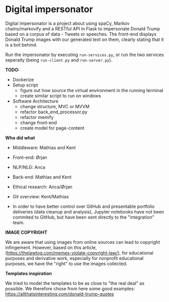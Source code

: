 # Digital impersonator

Digital impersonator is a project about using spaCy, Markov chains/markovify and a RESTful API in Flask to impersonate Donald Trump based on a corpus of data - Tweets or speeches. The front-end displays Donald Trump images with our generated text on them, clearly stating that it is a bot behind. 

Run the impersonator by executing `run-services.py`, or run the two services seperatly (being `run-client.py` and `run-server.py`).

**TODO:**
* Dockerize
* Setup script
    * figure out how source the virtual environment in the running terminal
    * create similar script to run on windows
* Software Architecture
    * change structure, MVC or MVVM
    * refactor back\_end\_processor.py
    * refactor memify
    * change front-end
    * create model for page-content

**Who did what**

* Middleware: Mathias and Kent
* Front-end: Ørjan
* NLP/NLG: Anca
* Back-end: Mathias and Kent
* Ethical research: Anca/Ørjan
* Git overview: Kent/Mathias

* In order to have better control over GitHub and presentable portfolio deliveries (data cleanup and analysis), Jupyter notebooks have not been commited to GitHub, but have been sent directly to the "integration" team. 

**IMAGE COPYRIGHT** 

We are aware that using images from online sources can lead to copyright infingement. However, based on this article, (https://thelawtog.com/memes-violate-copyright-law/), for educational purposes and derivative work, especially for nonprofit educational purposes, we have the "right" to use the images collected. 

**Templates inspiration**

We tried to model the templates to be as close to "the real deal" as possible. We therefore chose from here some good examples:
https://allthatsinteresting.com/donald-trump-quotes

